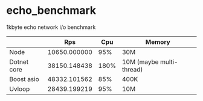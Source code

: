 # echo_benchmark

1kbyte echo network i/o benchmark

||Rps|Cpu|Memory|
|-|-|-|-|
|Node|10650.000000|95%|30M|
|Dotnet core|38150.148438|180%|10M (maybe multi-thread)|
|Boost asio|48332.101562|85%|400K|
|Uvloop|28439.199219|95%|10M|

